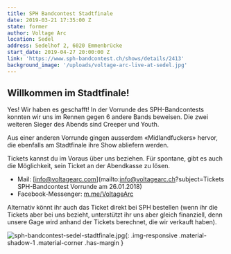 ```yaml
---
title: SPH Bandcontest Stadtfinale
date: 2019-03-21 17:35:00 Z
state: former
author: Voltage Arc
location: Sedel
address: Sedelhof 2, 6020 Emmenbrücke
start_date: 2019-04-27 20:00:00 Z
link: 'https://www.sph-bandcontest.ch/shows/details/2413'
background_image: '/uploads/voltage-arc-live-at-sedel.jpg'
---
```


## Willkommen im Stadtfinale!

Yes! Wir haben es geschafft! In der Vorrunde des SPH-Bandcontests konnten wir uns im Rennen gegen 6 andere Bands beweisen. Die zwei weiteren Sieger des Abends sind Creeper und Youth.

Aus einer anderen Vorrunde gingen ausserdem «Midlandfuckers» hervor, die ebenfalls am Stadtfinale ihre Show abliefern werden.

Tickets kannst du im Voraus über uns beziehen. Für spontane, gibt es auch die Möglichkeit, sein Ticket an der Abendkasse zu lösen.

* Mail: [info@voltagearc.com](mailto:info@voltagearc.ch?subject=Tickets SPH-Bandcontest Vorrunde am 26.01.2018)
* Facebook-Messenger: [m.me/VoltageArc](https://m.me/VoltageArc)

Alternativ könnt ihr auch das Ticket direkt bei SPH bestellen (wenn ihr die Tickets aber bei uns bezieht, unterstützt ihr uns aber gleich finanziell, denn unsere Gage wird anhand der Tickets berechnet, die wir verkauft haben).

![sph-bandcontest-sedel-stadtfinale.jpg](/uploads/sph-bandcontest-sedel-stadtfinale.jpg){: .img-responsive .material-shadow-1 .material-corner .has-margin }